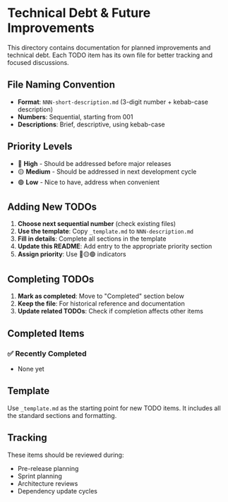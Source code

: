 # Technical Debt & Future Improvements

This directory contains documentation for planned improvements and technical debt. Each TODO item has its own file for better tracking and focused discussions.

## File Naming Convention

- **Format**: `NNN-short-description.md` (3-digit number + kebab-case description)
- **Numbers**: Sequential, starting from 001
- **Descriptions**: Brief, descriptive, using kebab-case

## Priority Levels

- 🔴 **High** - Should be addressed before major releases
- 🟡 **Medium** - Should be addressed in next development cycle
- 🟢 **Low** - Nice to have, address when convenient

## Adding New TODOs

1. **Choose next sequential number** (check existing files)
2. **Use the template**: Copy `_template.md` to `NNN-description.md`
3. **Fill in details**: Complete all sections in the template
4. **Update this README**: Add entry to the appropriate priority section
5. **Assign priority**: Use 🔴🟡🟢 indicators

## Completing TODOs

1. **Mark as completed**: Move to "Completed" section below
2. **Keep the file**: For historical reference and documentation
3. **Update related TODOs**: Check if completion affects other items

## Completed Items

### ✅ Recently Completed
- None yet

## Template

Use `_template.md` as the starting point for new TODO items. It includes all the standard sections and formatting.

## Tracking

These items should be reviewed during:
- Pre-release planning
- Sprint planning  
- Architecture reviews
- Dependency update cycles 